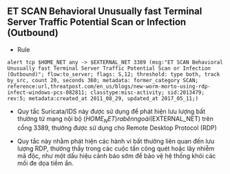 ## ET SCAN Behavioral Unusually fast Terminal Server Traffic Potential Scan or Infection (Outbound)

* Rule

`alert tcp $HOME_NET any -> $EXTERNAL_NET 3389 (msg:"ET SCAN Behavioral Unusually fast Terminal Server Traffic Potential Scan or Infection (Outbound)"; flow:to_server; flags: S,12; threshold: type both, track by_src, count 20, seconds 360; metadata: former_category SCAN; reference:url,threatpost.com/en_us/blogs/new-worm-morto-using-rdp-infect-windows-pcs-082811; classtype:misc-activity; sid:2013479; rev:5; metadata:created_at 2011_08_29, updated_at 2017_05_11;)`

* Quy tắc Suricata/IDS này được sử dụng để phát hiện lưu lượng bất thường từ mạng nội bộ ($HOME_NET) ra bên ngoài ($EXTERNAL_NET) trên cổng 3389, thường được sử dụng cho Remote Desktop Protocol (RDP)

* Quy tắc này nhằm phát hiện các hành vi bất thường liên quan đến lưu lượng RDP, thường thấy trong các cuộc tấn công quét hoặc lây nhiễm mã độc, như một dấu hiệu cảnh báo sớm để bảo vệ hệ thống khỏi các mối đe dọa tiềm ẩn.

